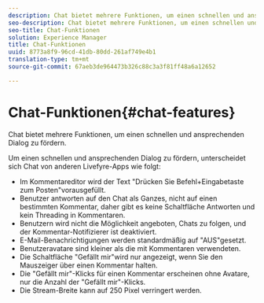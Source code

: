 ```yaml
---
description: Chat bietet mehrere Funktionen, um einen schnellen und ansprechenden Dialog zu fördern.
seo-description: Chat bietet mehrere Funktionen, um einen schnellen und ansprechenden Dialog zu fördern.
seo-title: Chat-Funktionen
solution: Experience Manager
title: Chat-Funktionen
uuid: 8773a8f9-96cd-41db-80dd-261af749e4b1
translation-type: tm+mt
source-git-commit: 67aeb3de964473b326c88c3a3f81ff48a6a12652

---
```



# Chat-Funktionen{#chat-features}

Chat bietet mehrere Funktionen, um einen schnellen und ansprechenden Dialog zu fördern.



Um einen schnellen und ansprechenden Dialog zu fördern, unterscheidet sich Chat von anderen Livefyre-Apps wie folgt:

* Im Kommentareditor wird der Text "Drücken Sie Befehl+Eingabetaste zum Posten"vorausgefüllt.
* Benutzer antworten auf den Chat als Ganzes, nicht auf einen bestimmten Kommentar, daher gibt es keine Schaltfläche Antworten und kein Threading in Kommentaren.
* Benutzern wird nicht die Möglichkeit angeboten, Chats zu folgen, und der Kommentar-Notifizierer ist deaktiviert.
* E-Mail-Benachrichtigungen werden standardmäßig auf "AUS"gesetzt.
* Benutzeravatare sind kleiner als die mit Kommentaren verwendeten.
* Die Schaltfläche "Gefällt mir"wird nur angezeigt, wenn Sie den Mauszeiger über einen Kommentar halten.
* Die "Gefällt mir"-Klicks für einen Kommentar erscheinen ohne Avatare, nur die Anzahl der "Gefällt mir"-Klicks.
* Die Stream-Breite kann auf 250 Pixel verringert werden.

